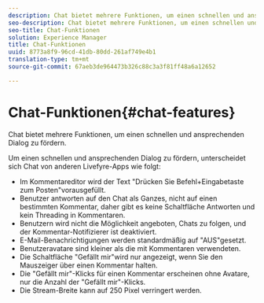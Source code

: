 ```yaml
---
description: Chat bietet mehrere Funktionen, um einen schnellen und ansprechenden Dialog zu fördern.
seo-description: Chat bietet mehrere Funktionen, um einen schnellen und ansprechenden Dialog zu fördern.
seo-title: Chat-Funktionen
solution: Experience Manager
title: Chat-Funktionen
uuid: 8773a8f9-96cd-41db-80dd-261af749e4b1
translation-type: tm+mt
source-git-commit: 67aeb3de964473b326c88c3a3f81ff48a6a12652

---
```



# Chat-Funktionen{#chat-features}

Chat bietet mehrere Funktionen, um einen schnellen und ansprechenden Dialog zu fördern.



Um einen schnellen und ansprechenden Dialog zu fördern, unterscheidet sich Chat von anderen Livefyre-Apps wie folgt:

* Im Kommentareditor wird der Text "Drücken Sie Befehl+Eingabetaste zum Posten"vorausgefüllt.
* Benutzer antworten auf den Chat als Ganzes, nicht auf einen bestimmten Kommentar, daher gibt es keine Schaltfläche Antworten und kein Threading in Kommentaren.
* Benutzern wird nicht die Möglichkeit angeboten, Chats zu folgen, und der Kommentar-Notifizierer ist deaktiviert.
* E-Mail-Benachrichtigungen werden standardmäßig auf "AUS"gesetzt.
* Benutzeravatare sind kleiner als die mit Kommentaren verwendeten.
* Die Schaltfläche "Gefällt mir"wird nur angezeigt, wenn Sie den Mauszeiger über einen Kommentar halten.
* Die "Gefällt mir"-Klicks für einen Kommentar erscheinen ohne Avatare, nur die Anzahl der "Gefällt mir"-Klicks.
* Die Stream-Breite kann auf 250 Pixel verringert werden.

